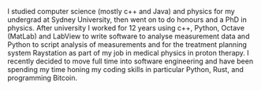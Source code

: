 I studied computer science (mostly c++ and Java) and physics for my undergrad at Sydney University, then went on to do honours and a PhD in physics.  After university I worked for 12 years using c++, Python, Octave (MatLab) and LabView to write software to analyse measurement data and Python to script analysis of measurements and for the treatment planning system Raystation as part of my job in medical physics in proton therapy. I recently decided to move full time into software engineering and have been spending my time honing my coding skills in particular Python, Rust, and programming Bitcoin.
